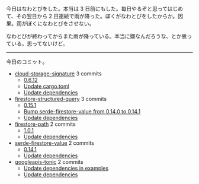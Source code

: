 今日はなわとびをした。本当は 3 日前にもした。毎日やるぞと思ってはじめて、その翌日から 2 日連続で雨が降った。ぼくがなわとびをしたからか。因果。雨がぼくになわとびをさせない。

なわとびが終わってからまた雨が降っている。本当に嫌なんだろうな、とか思っている。思ってないけど。

---

今日のコミット。

- [cloud-storage-signature](https://github.com/bouzuya/cloud-storage-signature) 3 commits
  - [0.6.12](https://github.com/bouzuya/cloud-storage-signature/commit/7dd1e0c24baf1571058a67eedfcce359311ed40a)
  - [Update cargo.toml](https://github.com/bouzuya/cloud-storage-signature/commit/746dbfd28acab2ffd4093ee61d2876ac49273c24)
  - [Update dependencies](https://github.com/bouzuya/cloud-storage-signature/commit/157c290d6b86ff357ef3df692de6ec8c2031b8ad)
- [firestore-structured-query](https://github.com/bouzuya/firestore-structured-query) 3 commits
  - [0.15.1](https://github.com/bouzuya/firestore-structured-query/commit/f7ff1a6913a3db4ae1963297561435cc16c2dbbc)
  - [Bump serde-firestore-value from 0.14.0 to 0.14.1](https://github.com/bouzuya/firestore-structured-query/commit/ac6924f453f24b0b8b06216b62a3010b849da707)
  - [Update dependencies](https://github.com/bouzuya/firestore-structured-query/commit/35b06381cbd2787562f1ccdffa8566537eb79065)
- [firestore-path](https://github.com/bouzuya/firestore-path) 2 commits
  - [1.0.1](https://github.com/bouzuya/firestore-path/commit/41074526f7ecf0dfb36582e220686fa7c9a4ef06)
  - [Update dependencies](https://github.com/bouzuya/firestore-path/commit/848d272437879231e276d787aff9e1a9ab5e1fc3)
- [serde-firestore-value](https://github.com/bouzuya/serde-firestore-value) 2 commits
  - [0.14.1](https://github.com/bouzuya/serde-firestore-value/commit/c061272b3a1b986533bb401b6e5bec09fccf35b0)
  - [Update dependencies](https://github.com/bouzuya/serde-firestore-value/commit/6631d785d2d40ad1d4c522b5596847742c616ebb)
- [googleapis-tonic](https://github.com/bouzuya/googleapis-tonic) 2 commits
  - [Update dependencies in examples](https://github.com/bouzuya/googleapis-tonic/commit/22923bbf9c6516412954aa260948d4ccfa339918)
  - [Update dependencies](https://github.com/bouzuya/googleapis-tonic/commit/ae18ce45b0ee047552132bbc3ecab3932dd1f976)

